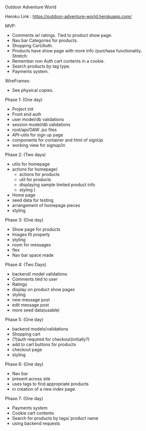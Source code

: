 Outdoor Adventure World

Heroku Link :
https://outdoor-adventure-world.herokuapp.com/

MVP:
- Comments w/ ratings. Tied to product show page.
- Nav bar Categories for products.
- Shopping Cart/Auth.
- Products have show page with more info /purchase functionality.
Stretch:
- Remember non Auth cart contents in a cookie.
- Search products by tag type.
- Payments system.

WireFrames:
- See physical copies.


Phase 1: (One day)
- Project init
- Front end auth
- user model/db validations
- session model/db validations
- root/api/OAW .jsx files
- API-utils for sign up page
- components for container and html of signUp
- working view for signup/in

Phase 2: (Two days)
- utils for homepage
- actions for homepage(
  - actions for products
  - util for products
  - displaying sample limited product info
  - styling
  )
- Home page
- seed data for testing
- arrangement of homepage pieces
- styling

Phase 3: (One day)
- Show page for products
- Images fit properly
- styling
- room for messages
- flex
- Nav bar space made

Phase 4: (Two Days)
- backend/ model validations
- Comments tied to user
- Ratings
- display on product show pages
- styling
- new message post
- edit message post
- more seed data(usable)

Phase 5: (One day)
- backend models/validations
- Shopping cart
- (?)auth required for checkout(initially?)
- add to cart buttons for products
- checkout page
- styling

Phase 6: (One day)
- Nav bar
- present across site
- uses tags to find appropriate products
- in creation of a new index page.

Phase 7: (One day)
- Payments system
- Cookie cart contents
- Search for products by tags/ product name
- using backend requests
